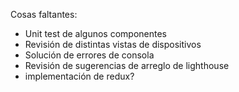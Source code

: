 Cosas faltantes:

- Unit test de algunos componentes
- Revisión de distintas vistas de dispositivos
- Solución de errores de consola
- Revisión de sugerencias de arreglo de lighthouse
- implementación de redux?